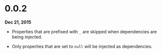 # 0.0.2

**Dec 21, 2015**

- Properties that are prefixed with `_` are skipped when dependencies are being
  injected.

- Only properties that are set to `null` will be injected as dependencies.